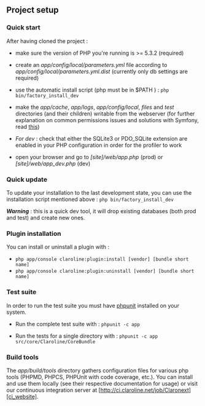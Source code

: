 ## Project setup

### Quick start

After having cloned the project :

* make sure the version of PHP you're running is >= 5.3.2 (required)

* create an *app/config/local/parameters.yml* file according to *app/config/local/parameters.yml.dist*
  (currently only db settings are required)

* use the automatic install script (php must be in $PATH ) : `php bin/factory_install_dev`

* make the *app/cache*, *app/logs*, *app/config/local*, *files* and *test* directories 
  (and their children) writable from the webserver (for further explanation on common 
  permissions issues and solutions with Symfony, read [this][symfony_doc_install])

* *For dev* : check that either the SQLite3 or PDO_SQLite extension are enabled in your
  PHP configuration in order for the profiler to work

* open your browser and go to *[site]/web/app.php* (prod) or *[site]/web/app_dev.php* (dev)

[symfony_doc_install]: http://symfony.com/doc/current/book/installation.html#configuration-and-setup
  
### Quick update

To update your installation to the last development state, you can use the installation script 
mentioned above :   `php bin/factory_install_dev`

***Warning*** : this is a quick dev tool, it will drop existing databases (both prod and test) 
and create new ones.

### Plugin installation

You can install or uninstall a plugin with :

  * `php app/console claroline:plugin:install [vendor] [bundle short name]`
  * `php app/console claroline:plugin:uninstall [vendor] [bundle short name]`

### Test suite

In order to run the test suite you must have [phpunit][phpunit_website] installed on your system.

[phpunit_website]: http://www.phpunit.de/manual/current/en/index.html

* Run the complete test suite with : `phpunit -c app`

* Run the tests for a single directory with : `phpunit -c app src/core/Claroline/CoreBundle`

### Build tools

The *app/build/tools* directory gathers configuration files for various php tools (PHPMD,
PHPCS, PHPUnit with code coverage, etc.). You can install and use them locally (see their 
respective documentation for usage) or visit our continuous integration server 
at [http://ci.claroline.net/job/Claronext][ci_website].

[ci_website]: http://ci.claroline.net/job/Claronext

